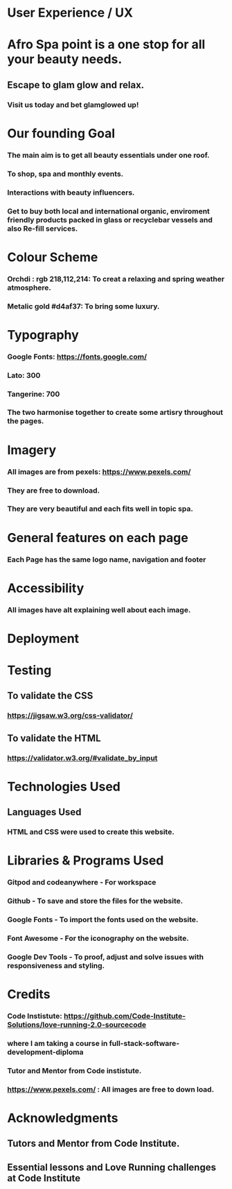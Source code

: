 # User Experience / UX
# Afro Spa point is a one stop for all your beauty needs.
## Escape to glam glow and relax.
### Visit us today and bet glamglowed up!

# Our founding Goal

### The main aim is to get all beauty essentials under one roof.
### To shop, spa and  monthly events.
### Interactions with beauty influencers.
### Get to buy both local and international organic, enviroment friendly products packed in glass or recyclebar vessels and also  Re-fill services.

# Colour Scheme

### Orchdi : rgb 218,112,214:   To creat a relaxing and spring weather atmosphere.
###  Metalic gold #d4af37: To bring some luxury.

# Typography
### Google Fonts:  https://fonts.google.com/
### Lato: 300
### Tangerine: 700
### The two harmonise together to create some artisry throughout the pages.


# Imagery

### All images are from pexels: https://www.pexels.com/ 
### They are free to download.
### They are very beautiful and each fits well in topic spa.

# General features on each page
### Each Page has the same logo name, navigation and footer

# Accessibility

### All images have alt explaining well about each image.

# Deployment


# Testing

## To validate the CSS
### https://jigsaw.w3.org/css-validator/

## To validate the HTML
### https://validator.w3.org/#validate_by_input

# Technologies Used

## Languages Used
  ### HTML and CSS were used to create this website.

# Libraries & Programs Used

### Gitpod and codeanywhere - For workspace
### Github - To save and store the files for the website.

### Google Fonts - To import the fonts used on the website.

### Font Awesome - For the iconography on the website.

### Google Dev Tools - To proof, adjust  and  solve issues with responsiveness and styling.

# Credits

### Code Instistute: https://github.com/Code-Institute-Solutions/love-running-2.0-sourcecode 
### where I am  taking a course in full-stack-software-development-diploma
### Tutor and Mentor from Code instistute.
### https://www.pexels.com/ : All images are free to down load.


# Acknowledgments

## Tutors and Mentor from Code Institute.
## Essential lessons and Love Running challenges at Code Institute



